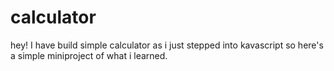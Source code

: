 # calculator
hey! I have build simple calculator as i just stepped into kavascript so here's a simple miniproject of what i learned.
